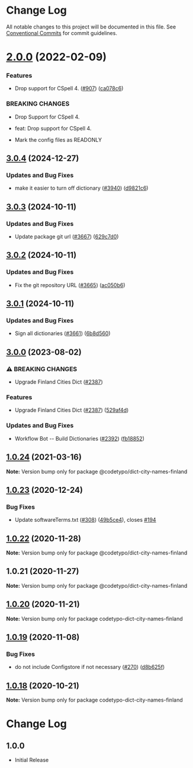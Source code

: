 # Change Log

All notable changes to this project will be documented in this file.
See [Conventional Commits](https://conventionalcommits.org) for commit guidelines.

# [2.0.0](https://github.com/khulnasoft/codetypo-dicts/compare/@codetypo/dict-city-names-finland@1.0.24...@codetypo/dict-city-names-finland@2.0.0) (2022-02-09)


### Features

* Drop support for CSpell 4. ([#907](https://github.com/khulnasoft/codetypo-dicts/issues/907)) ([ca078c6](https://github.com/khulnasoft/codetypo-dicts/commit/ca078c6a2e188cc3cf6276db1ba7e007f0f06f27))


### BREAKING CHANGES

* Drop Support for CSpell 4.

* feat: Drop support for CSpell 4.
* Mark the config files as READONLY





## [3.0.4](https://github.com/khulnasoft/codetypo-dicts/compare/@codetypo/dict-city-names-finland@3.0.3...@codetypo/dict-city-names-finland@3.0.4) (2024-12-27)


### Updates and Bug Fixes

* make it easier to turn off dictionary ([#3940](https://github.com/khulnasoft/codetypo-dicts/issues/3940)) ([d9821c6](https://github.com/khulnasoft/codetypo-dicts/commit/d9821c66026e122d5718487a8de3c3ff687bf72d))

## [3.0.3](https://github.com/khulnasoft/codetypo-dicts/compare/@codetypo/dict-city-names-finland@3.0.2...@codetypo/dict-city-names-finland@3.0.3) (2024-10-11)


### Updates and Bug Fixes

* Update package git url ([#3667](https://github.com/khulnasoft/codetypo-dicts/issues/3667)) ([629c7d0](https://github.com/khulnasoft/codetypo-dicts/commit/629c7d0a5e1bacad1d3874b1f8372edc3494ef97))

## [3.0.2](https://github.com/khulnasoft/codetypo-dicts/compare/@codetypo/dict-city-names-finland@3.0.1...@codetypo/dict-city-names-finland@3.0.2) (2024-10-11)


### Updates and Bug Fixes

* Fix the git repository URL ([#3665](https://github.com/khulnasoft/codetypo-dicts/issues/3665)) ([ac050b6](https://github.com/khulnasoft/codetypo-dicts/commit/ac050b697d57820109995e92fac5ccc32ced1723))

## [3.0.1](https://github.com/khulnasoft/codetypo-dicts/compare/@codetypo/dict-city-names-finland@3.0.0...@codetypo/dict-city-names-finland@3.0.1) (2024-10-11)


### Updates and Bug Fixes

* Sign all dictionaries ([#3661](https://github.com/khulnasoft/codetypo-dicts/issues/3661)) ([6b8d560](https://github.com/khulnasoft/codetypo-dicts/commit/6b8d560cf51a593458ce42bca415859f872cfc97))

## [3.0.0](https://github.com/khulnasoft/codetypo-dicts/compare/@codetypo/dict-city-names-finland@2.0.0...@codetypo/dict-city-names-finland@3.0.0) (2023-08-02)


### ⚠ BREAKING CHANGES

* Upgrade Finland Cities Dict ([#2387](https://github.com/khulnasoft/codetypo-dicts/issues/2387))

### Features

* Upgrade Finland Cities Dict ([#2387](https://github.com/khulnasoft/codetypo-dicts/issues/2387)) ([529af4d](https://github.com/khulnasoft/codetypo-dicts/commit/529af4d4ab70e03596793eca90f11b2ee10520c8))


### Updates and Bug Fixes

* Workflow Bot -- Build Dictionaries ([#2392](https://github.com/khulnasoft/codetypo-dicts/issues/2392)) ([fb18852](https://github.com/khulnasoft/codetypo-dicts/commit/fb18852f205b4a4d959afc2b0c28d3e14df869b9))

## [1.0.24](https://github.com/khulnasoft/codetypo-dicts/compare/@codetypo/dict-city-names-finland@1.0.23...@codetypo/dict-city-names-finland@1.0.24) (2021-03-16)

**Note:** Version bump only for package @codetypo/dict-city-names-finland





## [1.0.23](https://github.com/khulnasoft/codetypo-dicts/compare/@codetypo/dict-city-names-finland@1.0.22...@codetypo/dict-city-names-finland@1.0.23) (2020-12-24)


### Bug Fixes

* Update softwareTerms.txt ([#308](https://github.com/khulnasoft/codetypo-dicts/issues/308)) ([49b5ce4](https://github.com/khulnasoft/codetypo-dicts/commit/49b5ce4a2436f3c99969d6425128d55f84c8a7fc)), closes [#194](https://github.com/khulnasoft/codetypo-dicts/issues/194)





## [1.0.22](https://github.com/khulnasoft/codetypo-dicts/compare/@codetypo/dict-city-names-finland@1.0.21...@codetypo/dict-city-names-finland@1.0.22) (2020-11-28)

**Note:** Version bump only for package @codetypo/dict-city-names-finland





## 1.0.21 (2020-11-27)

**Note:** Version bump only for package @codetypo/dict-city-names-finland





## [1.0.20](https://github.com/khulnasoft/codetypo-dicts/compare/codetypo-dict-city-names-finland@1.0.19...codetypo-dict-city-names-finland@1.0.20) (2020-11-21)

**Note:** Version bump only for package codetypo-dict-city-names-finland

## [1.0.19](https://github.com/khulnasoft/codetypo-dicts/compare/codetypo-dict-city-names-finland@1.0.18...codetypo-dict-city-names-finland@1.0.19) (2020-11-08)

### Bug Fixes

- do not include Configstore if not necessary ([#270](https://github.com/khulnasoft/codetypo-dicts/issues/270)) ([d8b625f](https://github.com/khulnasoft/codetypo-dicts/commit/d8b625f2f42d5cc6c4a9390216ac1e5037886e44))

## [1.0.18](https://github.com/khulnasoft/codetypo-dicts/compare/codetypo-dict-city-names-finland@1.0.17...codetypo-dict-city-names-finland@1.0.18) (2020-10-21)

**Note:** Version bump only for package codetypo-dict-city-names-finland

# Change Log

## 1.0.0

- Initial Release
